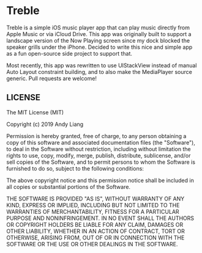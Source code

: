 # Treble

Treble is a simple iOS music player app that can play music directly from Apple Music or via iCloud Drive. This app was originally built to support a landscape version of the Now Playing screen since my dock blocked the speaker grills under the iPhone. Decided to write this nice and simple app as a fun open-source side project to support that.

Most recently, this app was rewritten to use UIStackView instead of manual Auto Layout constraint building, and to also make the MediaPlayer source generic. Pull requests are welcome!

## LICENSE

The MIT License (MIT)

Copyright (c) 2019 Andy Liang

Permission is hereby granted, free of charge, to any person obtaining a copy
of this software and associated documentation files (the "Software"), to deal
in the Software without restriction, including without limitation the rights
to use, copy, modify, merge, publish, distribute, sublicense, and/or sell
copies of the Software, and to permit persons to whom the Software is
furnished to do so, subject to the following conditions:

The above copyright notice and this permission notice shall be included in all
copies or substantial portions of the Software.

THE SOFTWARE IS PROVIDED "AS IS", WITHOUT WARRANTY OF ANY KIND, EXPRESS OR
IMPLIED, INCLUDING BUT NOT LIMITED TO THE WARRANTIES OF MERCHANTABILITY,
FITNESS FOR A PARTICULAR PURPOSE AND NONINFRINGEMENT. IN NO EVENT SHALL THE
AUTHORS OR COPYRIGHT HOLDERS BE LIABLE FOR ANY CLAIM, DAMAGES OR OTHER
LIABILITY, WHETHER IN AN ACTION OF CONTRACT, TORT OR OTHERWISE, ARISING FROM,
OUT OF OR IN CONNECTION WITH THE SOFTWARE OR THE USE OR OTHER DEALINGS IN THE
SOFTWARE.
